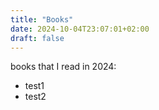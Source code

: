 ```yaml
---
title: "Books"
date: 2024-10-04T23:07:01+02:00
draft: false
---
```


books that I read in 2024:
- test1
- test2